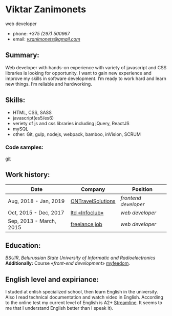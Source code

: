 # Viktar Zanimonets

 web developer

* phone: *+375 (297) 500967*
* email: *vzanimonets@gmail.com*

## Summary:

Web developer with hands-on experience with variety of javascript and CSS libraries is looking for opportunity. I want to gain new experience and improve my skills in software development. I’m ready to work hard and learn new things. I’m reliable and hardworking.

## Skills:

* HTML, CSS, SASS
* javascript(es5/es6)
* veriety of js and css libraries including  jQuery, ReactJS
* mySQL
* other: Git, gulp, nodejs, webpack, bamboo, inVision, SCRUM

### Code samples:

[git](https://github.com/vzanimonets)

## Work history:

| Date          | Company | Position |
| ------------- | ------- | -------- |
| Aug, 2018 - Jan, 2019   | [ONTravelSolutions](www.ontravelsolutions.com) | *frontend developer* |
| Oct, 2015 - Dec, 2017   |  [ltd &laquo;Infoclub&raquo;](https://icservice.by) | *web developer* |
| Sep, 2013 - March, 2015 |  [freelance job](http://upwork.com) | *web developer* |

## Education:

 *BSUIR*, *Belurussian State University of Informatic and Radioelectronics*  
 **Additionally:** Сourse &laquo;*front-end development*&raquo; [myfeedom](https://myfreedom.by).

## English level and expiriance:

I studed at enlish specialized school, then learn English in the university. Also I read technical documentation and watch video in English.  According to the online test my current level of English is A2+ [Streamline](https://test.str.by/). It seems to me that I understand English better than I speak it).
